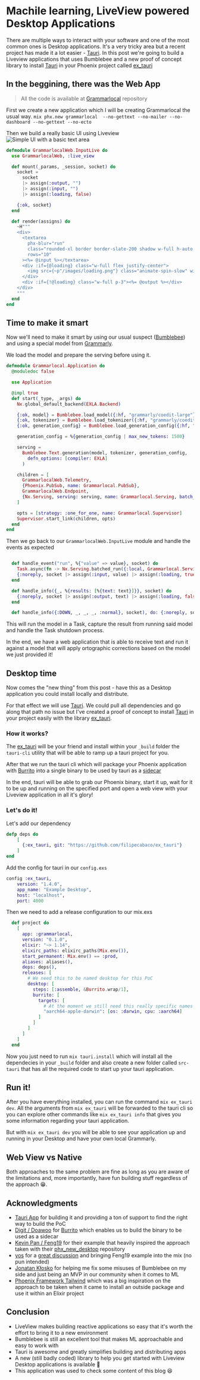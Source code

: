# Machile learning, LiveView powered Desktop Applications

There are multiple ways to interact with your software and one of the most common ones is Desktop applications. It's a very tricky area but a recent project has made it a lot easier - [Tauri](https://tauri.app/). In this post we're going to build a Liveview applications that uses Bumblebee and a new proof of concept library to install [Tauri](https://tauri.app/) in your Phoenix project called [ex_tauri](https://github.com/filipecabaco/ex_tauri)


## In the beggining, there was the Web App
> All the code is available at [Grammarlocal](https://github.com/filipecabaco/grammarlocal) repository

First we create a new application which I will be creating Grammarlocal the usual way.
`mix phx.new grammarlocal  --no-gettext --no-mailer --no-dashboard --no-gettext --no-ecto`

Then we build a really basic UI using Liveview
![Simple UI with a basic text area](/images/img13.png)
```elixir
defmodule GrammarlocalWeb.InputLive do
  use GrammarlocalWeb, :live_view

  def mount(_params, _session, socket) do
    socket =
      socket
      |> assign(:output, "")
      |> assign(:input, "")
      |> assign(:loading, false)

    {:ok, socket}
  end

  def render(assigns) do
    ~H"""
    <div>
      <textarea
        phx-blur="run"
        class="rounded-xl border border-slate-200 shadow w-full h-auto p-3 resize-none mb-10"
        rows="10"
      ><%= @input %></textarea>
      <div :if={@loading} class="w-full flex justify-center">
        <img src={~p"/images/loading.png"} class="animate-spin-slow" width="42" />
      </div>
      <div :if={!@loading} class="w-full p-3"><%= @output %></div>
    </div>
    """
  end
end
```

## Time to make it smart

Now we'll need to make it smart by using our usual suspect ([Bumblebee](https://github.com/elixir-nx/bumblebee)) and using a special model from [Grammarly](grammarly/coedit-large).

We load the model and prepare the serving before using it.
```elixir
defmodule Grammarlocal.Application do
  @moduledoc false

  use Application

  @impl true
  def start(_type, _args) do
    Nx.global_default_backend(EXLA.Backend)

    {:ok, model} = Bumblebee.load_model({:hf, "grammarly/coedit-large"})
    {:ok, tokenizer} = Bumblebee.load_tokenizer({:hf, "grammarly/coedit-large"})
    {:ok, generation_config} = Bumblebee.load_generation_config({:hf, "grammarly/coedit-large"})

    generation_config = %{generation_config | max_new_tokens: 1500}

    serving =
      Bumblebee.Text.generation(model, tokenizer, generation_config,
        defn_options: [compiler: EXLA]
      )

    children = [
      GrammarlocalWeb.Telemetry,
      {Phoenix.PubSub, name: Grammarlocal.PubSub},
      GrammarlocalWeb.Endpoint,
      {Nx.Serving, serving: serving, name: Grammarlocal.Serving, batch_timeout: 100}
    ]

    opts = [strategy: :one_for_one, name: Grammarlocal.Supervisor]
    Supervisor.start_link(children, opts)
  end
end
```

Then we go back to our `GrammarlocalWeb.InputLive` module and handle the events as expected
```elixir

  def handle_event("run", %{"value" => value}, socket) do
    Task.async(fn -> Nx.Serving.batched_run({:local, Grammarlocal.Serving}, value) end)
    {:noreply, socket |> assign(:input, value) |> assign(:loading, true)}
  end

  def handle_info({_, %{results: [%{text: text}]}}, socket) do
    {:noreply, socket |> assign(:output, text) |> assign(:loading, false)}
  end

  def handle_info({:DOWN, _, _, _, :normal}, socket), do: {:noreply, socket}
```
This will run the model in a Task, capture the result from running said model and handle the Task shutdown process.

In the end, we have a web application that is able to receive text and run it against a model that will apply ortographic corrections based on the model we just provided it!

## Desktop time

Now comes the "new thing" from this post - have this as a Desktop application you could install locally and distribute.

For that effect we will use [Tauri](https://tauri.app/). We could pull all dependencies and go along that path no issue but I've created a proof of concept to install [Tauri](https://tauri.app/) in your project easily with the library [ex_tauri](https://github.com/filipecabaco/ex_tauri).

### How it works?

The [ex_tauri](https://github.com/filipecabaco/ex_tauri) will be your friend and install within your `_build` folder the `tauri-cli` utility that will be able to ramp up a tauri project for you.

After that we run the tauri cli which will package your Phoenix application with [Burrito](https://github.com/burrito-elixir/burrito) into a single binary to be used by tauri as a [sidecar](https://tauri.app/v1/guides/building/sidecar/)

In the end, tauri will be able to grab our Phoenix binary, start it up, wait for it to be up and running on the specified port and open a web view with your Liveview application in all it's glory!

### Let's do it!
Let's add our dependency
```elixir
defp deps do
    [
      {:ex_tauri, git: "https://github.com/filipecabaco/ex_tauri"}
    ]
end
```

Add the config for tauri in our `config.exs`
```elixir
config :ex_tauri,
    version: "1.4.0",
    app_name: "Example Desktop",
    host: "localhost",
    port: 4000
```

Then we need to add a release configuration to our mix.exs
```elixir
  def project do
    [
      app: :grammarlocal,
      version: "0.1.0",
      elixir: "~> 1.14",
      elixirc_paths: elixirc_paths(Mix.env()),
      start_permanent: Mix.env() == :prod,
      aliases: aliases(),
      deps: deps(),
      releases: [
        # We need this to be named desktop for this PoC
        desktop: [
          steps: [:assemble, &Burrito.wrap/1],
          burrito: [
            targets: [
              # At the moment we still need this really specific names
              "aarch64-apple-darwin": [os: :darwin, cpu: :aarch64]
            ]
          ]
        ]
      ]
    ]
  end
```

Now you just need to run `mix tauri.install` which will install all the dependecies in your `_build` folder and also create a new folder called `src-tauri` that has all the required code to start up your tauri application.

## Run it!

After you have everything installed, you can run the command `mix ex_tauri dev`. All the arguments from `mix ex_tauri` will be forwarded to the tauri cli so you can explore other commands like `mix ex_tauri info` that gives you some information regarding your tauri application.

But with `mix ex_tauri dev` you will be able to see your application up and running in your Desktop and have your own local Grammarly.

## Web View vs Native

Both approaches to the same problem are fine as long as you are aware of the limitations and, more importantly, have fun building stuff regardless of the approach 😁.

## Acknowledgments

* [Tauri App](tauri.app) for building it and providing a ton of support to find the right way to build the PoC
* [Digit / Doawoo](https://twitter.com/doawoo) for [Burrito](https://github.com/burrito-elixir/burrito) which enables us to build the binary to be used as a sidecar
* [Kevin Pan / Feng19](https://twitter.com/kevin52069370) for their example that heavily inspired the approach taken with their [phx_new_desktop](https://github.com/feng19/phx_new_desktop) repository
* [yos](https://twitter.com/r8code) for a [great discussion](https://twitter.com/r8code/status/1692573451767394313?s=20) and bringing Feng19 example into the mix (no pun intended)
* [Jonatan Kłosko](https://github.com/jonatanklosko) for helping me fix some misuses of Bumblebee on my side and just being an MVP in our community when it comes to ML
* [Phoenix Framework Tailwind](https://github.com/phoenixframework/tailwind) which was a big inspiration on the approach to be taken when it came to install an outside package and use it within an Elixir project

## Conclusion

* LiveView makes building reactive applications so easy that it's worth the effort to bring it to a new environment
* Bumblebee is still an excellent tool that makes ML approachable and easy to work with
* Tauri is awesome and greatly simplifies building and distributing apps
* A new (still badly coded) library to help you get started with Liveview Desktop applications is available 🎉
* This application was used to check some content of this blog 😆